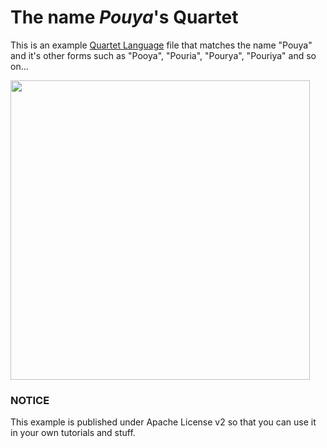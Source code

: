 # The name _Pouya_'s Quartet
This is an example [Quartet Language](https://github.com/karyfoundation/orchestra) file that matches the name "Pouya" and it's other forms such as "Pooya", "Pouria", "Pourya", "Pouriya" and so on...

<img src="https://cloud.githubusercontent.com/assets/2157285/18746996/9475d116-80d7-11e6-8e15-3ea09b21608d.png" width="479" />

### NOTICE
This example is published under Apache License v2 so that you can use it in your own tutorials and stuff.
